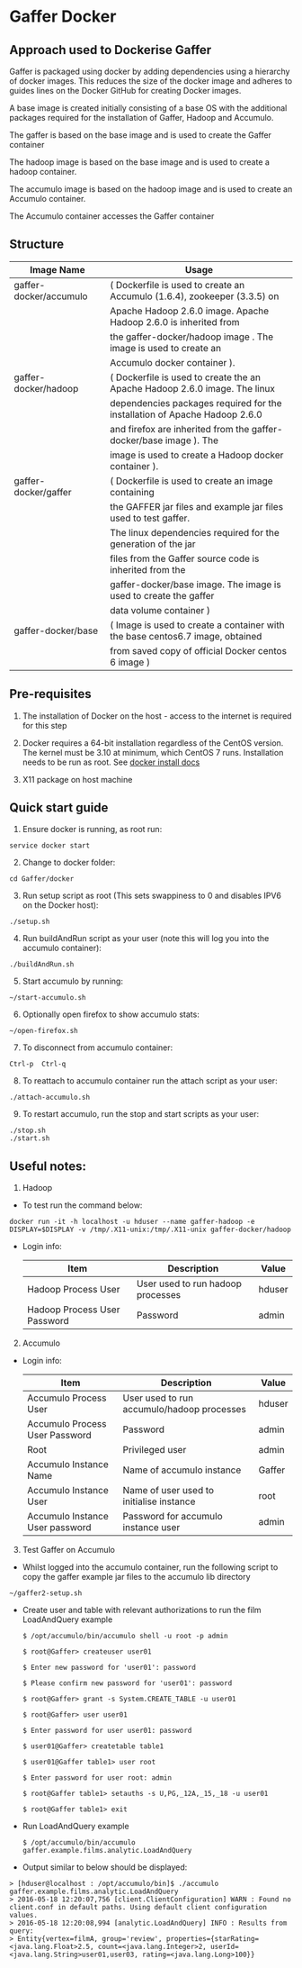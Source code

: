 # Gaffer Docker

## Approach used to Dockerise Gaffer

Gaffer is packaged using docker by adding dependencies using a hierarchy of docker images. This reduces the size of the docker image and adheres to guides lines on the Docker GitHub for creating Docker images.

A base image  is created initially consisting of a base OS with the additional packages required for the installation of Gaffer, Hadoop and Accumulo.

The gaffer is based on the base image and is used to create the Gaffer container

The hadoop image is based on the base image and is used to create a hadoop container.

The accumulo image is based on the hadoop image and is used to create an Accumulo container.

The Accumulo container accesses the Gaffer container

## Structure

| Image Name                      | Usage                                                                       |
|---------------------------------|-----------------------------------------------------------------------------|
| gaffer-docker/accumulo          |( Dockerfile is used to create an Accumulo (1.6.4), zookeeper (3.3.5) on
|                                 |Apache Hadoop 2.6.0 image. Apache Hadoop 2.6.0 is inherited from
|                                 | the gaffer-docker/hadoop image . The image is used to create an
|                                 |Accumulo docker container ).
| gaffer-docker/hadoop            |( Dockerfile is used to create the an Apache Hadoop 2.6.0 image. The linux
|                                 |dependencies packages required for the installation of Apache Hadoop 2.6.0
|                                 |and firefox are inherited from the gaffer-docker/base image ). The
|                                 |image is used to create a Hadoop docker container ).
| gaffer-docker/gaffer            |( Dockerfile is used to create an image containing
|                                 |the GAFFER jar files and example jar files used to test gaffer.
|                                 |The linux dependencies required for the generation of the jar
|                                 |files from the Gaffer source code is inherited from the
|                                 |gaffer-docker/base image.  The image is used to create the gaffer
|                                 |data volume container )
| gaffer-docker/base              |( Image is used to create a container with the base centos6.7 image, obtained
|                                 |from saved copy of official Docker centos 6 image )


## Pre-requisites

1. The installation of Docker on the host - access to the internet is required for this step

2. Docker requires a 64-bit installation regardless of the CentOS version. The kernel must be 3.10 at minimum,
   which CentOS 7 runs. Installation needs to be run as root. See [docker install docs](https://docs.docker.com/engine/installation)

3. X11 package on host machine


## Quick start guide
1. Ensure docker is running, as root run:

```
service docker start
```

2. Change to docker folder:

```
cd Gaffer/docker
```

3. Run setup script as root (This sets swappiness to 0 and disables IPV6 on the Docker host):

```
./setup.sh
```

4. Run buildAndRun script as your user (note this will log you into the accumulo container):

`
./buildAndRun.sh
`

5. Start accumulo by running:

```
~/start-accumulo.sh
```

6. Optionally open firefox to show accumulo stats:

```
~/open-firefox.sh
```

7. To disconnect from accumulo container:

```
Ctrl-p  Ctrl-q
```

8. To reattach to accumulo container run the attach script as your user:

```
./attach-accumulo.sh
```

9. To restart accumulo, run the stop and start scripts as your user:

```
./stop.sh
./start.sh
```


## Useful notes:

1. Hadoop

- To test run the command below:

```
docker run -it -h localhost -u hduser --name gaffer-hadoop -e DISPLAY=$DISPLAY -v /tmp/.X11-unix:/tmp/.X11-unix gaffer-docker/hadoop
```

- Login info:

  | Item                            | Description                                | Value  |
  |---------------------------------|--------------------------------------------|--------|
  | Hadoop  Process User            | User used to run hadoop processes          | hduser |
  | Hadoop Process User Password    | Password                                   | admin  |

   
2. Accumulo
   
- Login info:

  | Item                            | Description                                | Value  |
  |---------------------------------|--------------------------------------------|--------|
  | Accumulo Process User           | User used to run accumulo/hadoop processes | hduser |
  | Accumulo Process User Password  | Password                                   | admin  |
  | Root                            | Privileged user                            | admin  |
  | Accumulo Instance Name          | Name of accumulo instance                  | Gaffer |
  | Accumulo Instance User          | Name of user used to initialise instance   | root   |
  | Accumulo Instance User password | Password for accumulo instance user        | admin  |
  
  
3. Test Gaffer on Accumulo

- Whilst logged into the accumulo container, run the following script to copy the gaffer example jar files to the accumulo lib directory
  
```
~/gaffer2-setup.sh
```

- Create user and table with relevant authorizations to run the film LoadAndQuery example

  ```$ /opt/accumulo/bin/accumulo shell -u root -p admin```

  ```$ root@Gaffer> createuser user01```

  ```$ Enter new password for 'user01': password```

  ```$ Please confirm new password for 'user01': password```

  ```$ root@Gaffer> grant -s System.CREATE_TABLE -u user01```

  ```$ root@Gaffer> user user01```

  ```$ Enter password for user user01: password```

  ```$ user01@Gaffer> createtable table1```

  ```$ user01@Gaffer table1> user root```

  ```$ Enter password for user root: admin```

  ```$ root@Gaffer table1> setauths -s U,PG,_12A,_15,_18 -u user01```

  ```$ root@Gaffer table1> exit```

- Run LoadAndQuery example

  ```$ /opt/accumulo/bin/accumulo gaffer.example.films.analytic.LoadAndQuery```
  
- Output similar to below should be displayed:

```
> [hduser@localhost : /opt/accumulo/bin]$ ./accumulo gaffer.example.films.analytic.LoadAndQuery
> 2016-05-18 12:20:07,756 [client.ClientConfiguration] WARN : Found no client.conf in default paths. Using default client configuration values.
> 2016-05-18 12:20:08,994 [analytic.LoadAndQuery] INFO : Results from query:
> Entity{vertex=filmA, group='review', properties={starRating=<java.lang.Float>2.5, count=<java.lang.Integer>2, userId=<java.lang.String>user01,user03, rating=<java.lang.Long>100}}
```